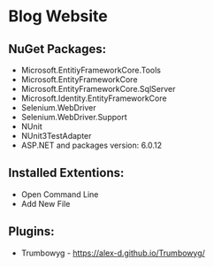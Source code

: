 # Blog Website

## NuGet Packages:
  - Microsoft.EntitiyFrameworkCore.Tools
  - Microsoft.EntityFrameworkCore
  - Microsoft.EntityFrameworkCore.SqlServer
  - Microsoft.Identity.EntityFrameworkCore
  - Selenium.WebDriver
  - Selenium.WebDriver.Support
  - NUnit
  - NUnit3TestAdapter
  - ASP.NET and packages version: 6.0.12

## Installed Extentions:
  - Open Command Line
  - Add New File
  
## Plugins:
  - Trumbowyg - https://alex-d.github.io/Trumbowyg/
